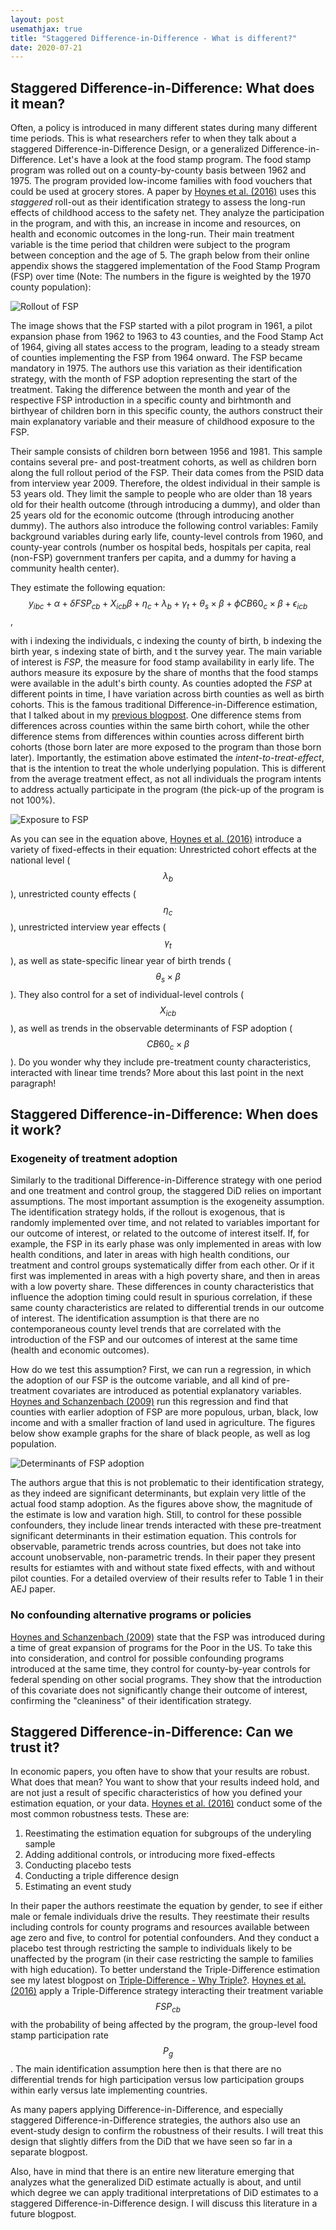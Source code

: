 ```yaml
---
layout: post
usemathjax: true 
title: "Staggered Difference-in-Difference - What is different?"
date: 2020-07-21
---
```


## Staggered Difference-in-Difference: What does it mean?

Often, a policy is introduced in many different states during many different time periods. This is what researchers refer to when they talk about a staggered Difference-in-Difference Design, or a generalized Difference-in-Difference. Let's have a look at the food stamp program. The food stamp program was rolled out on a county-by-county basis between 1962 and 1975. The program provided low-income families with food vouchers that could be used at grocery stores. A paper by [Hoynes et al. (2016)](https://www.aeaweb.org/articles?id=10.1257/aer.20130375) uses this _staggered_ roll-out as their identification strategy to assess the long-run effects of childhood access to the safety net. They analyze the participation in the program, and with this, an increase in income and resources, on health and economic outcomes in the long-run. Their main treatment variable is the time period that children were subject to the program between conception and the age of 5. The graph below from their online appendix shows the staggered implementation of the Food Stamp Program (FSP) over time (Note: The numbers in the figure is weighted by the 1970 county population): 

<img src="/images/Rollout_FSP.PNG" alt="Rollout of FSP" style="max-width:60%;"/>

The image shows that the FSP started with a pilot program in 1961, a pilot expansion phase from 1962 to 1963 to 43 counties, and the Food Stamp Act of 1964, giving all states access to the program, leading to a steady stream of counties implementing the FSP from 1964 onward. The FSP became mandatory in 1975. The authors use this variation as their identification strategy, with the month of FSP adoption representing the start of the treatment. Taking the difference between the month and year of the respective FSP introduction in a specific county and birhtmonth and birthyear of children born in this specific county, the authors construct their main explanatory variable and their measure of childhood exposure to the FSP. 

Their sample consists of children born between 1956 and 1981. This sample contains several pre- and post-treatment cohorts, as well as children born along the full rollout period of the FSP. Their data comes from the PSID data from interview year 2009. Therefore, the oldest individual in their sample is 53 years old. They limit the sample to people who are older than 18 years old for their health outcome (through introducing a dummy), and older than 25 years old for the economic outcome (through introducing another dummy). The authors also introduce the following control variables: Family background variables during early life, county-level controls from 1960, and county-year controls (number os hospital beds, hospitals per capita, real (non-FSP) government tranfers per capita, and a dummy for having a community health center). 

They estimate the following equation: $$y_{ibc} + \alpha + \delta FSP_{cb} + X_{icb}\beta + \eta_c + \lambda_b + \gamma_t + \theta_s \times \beta + \phi CB60_c \times \beta + \epsilon_{icb}$$, 

with i indexing the individuals, c indexing the county of birth, b indexing the birth year, s indexing state of birth, and t the survey year. The main variable of interest is _FSP_, the measure for food stamp availability in early life. The authors measure its exposure by the share of months that the food stamps were available in the adult's birth county. As counties adopted the _FSP_ at different points in time, I have variation across birth counties as well as birth cohorts. This is the famous traditional Difference-in-Difference estimation, that I talked about in my [previous blogpost](https://brittarude.github.io/blog/2020/07/18/britta-rude-revisiting-difference-in-difference). One difference stems from differences across counties within the same birth cohort, while the other difference stems from differences within counties across different birth cohorts (those born later are more exposed to the program than those born later). Importantly, the estimation above estimated the _intent-to-treat-effect_, that is the intention to treat the whole underlying population. This is different from the average treatment effect, as not all individuals the program intents to address actually participate in the program (the pick-up of the program is not 100%). 

<img src="/images/Exposure_FSP_Cohort.PNG" alt="Exposure to FSP" style="max-width:60%;"/>

As you can see in the equation above, [Hoynes et al. (2016)](https://www.aeaweb.org/articles?id=10.1257/aer.20130375) introduce a variety of fixed-effects in their equation: Unrestricted cohort effects at the national level ($$\lambda_b$$), unrestricted county effects ($$\eta_c$$), unrestricted interview year effects ($$\gamma_t$$), as well as state-specific linear year of birth trends ($$\theta_s \times \beta$$). They also control for a set of individual-level controls ($$X_{icb}$$), as well as trends in the observable determinants of FSP adoption ($$CB60_c \times \beta$$). Do you wonder why they include pre-treatment county characteristics, interacted with linear time trends? More about this last point in the next paragraph! 

## Staggered Difference-in-Difference: When does it work? 

### Exogeneity of treatment adoption 

Similarly to the traditional Difference-in-Difference strategy with one period and one treatment and control group, the staggered DiD relies on important assumptions. The most important assumption is the exogeneity assumption. The identification strategy holds, if the rollout is exogenous, that is randomly implemented over time, and not related to variables important for our outcome of interest, or related to the outcome of interest itself. If, for example, the FSP in its early phase was only implemented in areas with low health conditions, and later in areas with high health conditions, our treatment and control groups systematically differ from each other. Or if it first was implemented in areas with a high poverty share, and then in areas with a low poverty share. These differences in county characteristics that influence the adoption timing could result in spurious correlation, if these same county characteristics are related to differential trends in our outcome of interest. The identification assumption is that there are no contemporaneous county level trends that are correlated with the introduction of the FSP and our outcomes of interest at the same time (health and economic outcomes). 

How do we test this assumption? First, we can run a regression, in which the adoption of our FSP is the outcome variable, and all kind of pre-treatment covariates are introduced as potential explanatory variables. [Hoynes and Schanzenbach (2009)](https://www.aeaweb.org/articles?id=10.1257/app.1.4.109) run this regression and find that counties with earlier adoption of FSP are more populous, urban, black, low income and with a smaller fraction of land used in agriculture. The figures below show example graphs for the share of black people, as well as log population. 

<img src="/images/Exogeneity_Assumption_FSP.PNG" alt="Determinants of FSP adoption" style="max-width:60%;"/>

The authors argue that this is not problematic to their identification strategy, as they indeed are significant determinants, but explain very little of the actual food stamp adoption. As the figures above show, the magnitude of the estimate is low and varation high. Still, to control for these possible confounders, they include linear trends interacted with these pre-treatment significant determinants in their estimation equation. This controls for observable, parametric trends across countries, but does not take into account unobservable, non-parametric trends. In their paper they present results for estiamtes with and without state fixed effects, with and without pilot counties. For a detailed overview of their results refer to Table 1 in their AEJ paper. 

### No confounding alternative programs or policies 

[Hoynes and Schanzenbach (2009)](https://www.aeaweb.org/articles?id=10.1257/app.1.4.109) state that the FSP was introduced during a time of great expansion of programs for the Poor in the US. To take this into consideration, and control for possible confounding programs introduced at the same time, they control for county-by-year controls for federal spending on other social programs. They show that the introduction of this covariate does not significantly change their outcome of interest, confirming the "cleaniness" of their identification strategy. 


## Staggered Difference-in-Difference: Can we trust it? 

In economic papers, you often have to show that your results are robust. What does that mean? You want to show that your results indeed hold, and are not just a result of specific characteristics of how you defined your estimation equation, or your data. [Hoynes et al. (2016)](https://www.aeaweb.org/articles?id=10.1257/aer.20130375) conduct some of the most common robustness tests. These are: 

1. Reestimating the estimation equation for subgroups of the underyling sample 
2. Adding additional controls, or introducing more fixed-effects
3. Conducting placebo tests
4. Conducting a triple difference design 
5. Estimating an event study 

In their paper the authors reestimate the equation by gender, to see if either male or female individuals drive the results. They reestimate their results including controls for county programs and resources available between age zero and five, to control for potential confounders. And they conduct a placebo test through restricting the sample to individuals likely to be unaffected by the program (in their case restricting the sample to families with high education). To better understand the Triple-Difference estimation see my latest blogpost on [Triple-Difference - Why Triple?](https://brittarude.github.io/blog/2020/07/20/britta-rude-Triple-difference). [Hoynes et al. (2016)](https://www.aeaweb.org/articles?id=10.1257/aer.20130375) apply a Triple-Difference strategy interacting their treatment variable $$ FSP_{cb}$$ with the probability of being affected by the program, the group-level food stamp participation rate $$ P_g $$. The main identification assumption here then is that there are no differential trends for high participation versus low participation groups within early versus late implementing countries. 

As many papers applying Difference-in-Difference, and especially staggered Difference-in-Difference strategies, the authors also use an event-study design to confirm the robustness of their results. I will treat this design that slightly differs from the DiD that we have seen so far in a separate blogpost. 

Also, have in mind that there is an entire new literature emerging that analyzes what the generalized DiD estimate actually is about, and until which degree we can apply traditional interpretations of DiD estimates to a staggered Difference-in-Difference design. I will discuss this literature in a future blogpost. 

 







